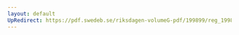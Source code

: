 ```yaml
---
layout: default
UpRedirect: https://pdf.swedeb.se/riksdagen-volumeG-pdf/199899/reg_199899/reg_199899_0091.pdf
---
```

